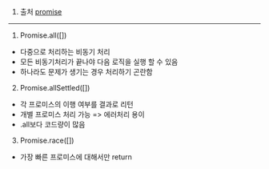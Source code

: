 1. 출처 [promise](https://brunch.co.kr/@skykamja24/670)

---

1. Promise.all([])
- 다중으로 처리하는 비동기 처리
- 모든 비동기처리가 끝나야 다음 로직을 실행 할 수 있음
- 하나라도 문제가 생기는 경우 처리하기 곤란함

2. Promise.allSettled([])
- 각 프로미스의 이행 여부를 결과로 리턴
- 개별 프로미스 처리 가능 => 에러처리 용이
- .all보다 코드량이 많음

3. Promise.race([])
- 가장 빠른 프로미스에 대해서만 return
